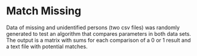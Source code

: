 # Match Missing

Data of missing and unidentified persons (two csv files) was randomly generated to test an algorithm that compares parameters in both data sets. The output is a matrix with sums for each comparison of a 0 or 1 result and a text file with potential matches.  
